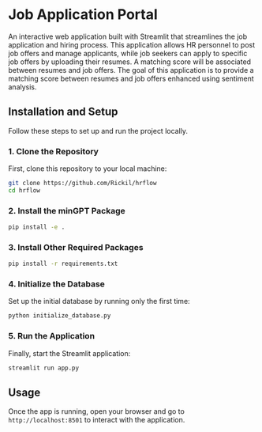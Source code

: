 # Job Application Portal

An interactive web application built with Streamlit that streamlines the job application and hiring process. This application allows HR personnel to post job offers and manage applicants, while job seekers can apply to specific job offers by uploading their resumes. A matching score will be associated between resumes and job offers. The goal of this application is to provide a matching score between resumes and job offers enhanced using sentiment analysis.

## Installation and Setup

Follow these steps to set up and run the project locally.

### 1. Clone the Repository

First, clone this repository to your local machine:

```bash
git clone https://github.com/Rickil/hrflow
cd hrflow
```

### 2. Install the minGPT Package

```bash
pip install -e .
```

### 3. Install Other Required Packages

```bash
pip install -r requirements.txt
```

### 4. Initialize the Database

Set up the initial database by running only the first time:

```bash
python initialize_database.py
```

### 5. Run the Application

Finally, start the Streamlit application:

```bash
streamlit run app.py
```

## Usage

Once the app is running, open your browser and go to `http://localhost:8501` to interact with the application.
